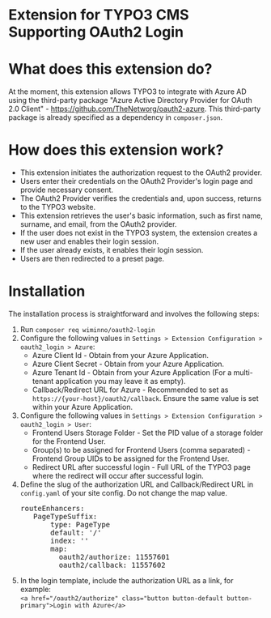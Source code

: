 Extension for TYPO3 CMS Supporting OAuth2 Login
============

What does this extension do?
============

At the moment, this extension allows TYPO3 to integrate with Azure AD using the third-party package "Azure Active Directory Provider for OAuth 2.0 Client" - https://github.com/TheNetworg/oauth2-azure. This third-party package is already specified as a dependency in `composer.json`.

How does this extension work?
============
* This extension initiates the authorization request to the OAuth2 provider.
* Users enter their credentials on the OAuth2 Provider's login page and provide necessary consent.
* The OAuth2 Provider verifies the credentials and, upon success, returns to the TYPO3 website.
* This extension retrieves the user's basic information, such as first name, surname, and email, from the OAuth2 provider.
* If the user does not exist in the TYPO3 system, the extension creates a new user and enables their login session.
* If the user already exists, it enables their login session.
* Users are then redirected to a preset page.

Installation
============

The installation process is straightforward and involves the following steps:

1. Run `composer req wiminno/oauth2-login`
2. Configure the following values in `Settings > Extension Configuration > oauth2_login > Azure`:
   * Azure Client Id - Obtain from your Azure Application.
   * Azure Client Secret - Obtain from your Azure Application.
   * Azure Tenant Id - Obtain from your Azure Application (For a multi-tenant application you may leave it as empty).
   * Callback/Redirect URL for Azure - Recommended to set as `https://{your-host}/oauth2/callback`. Ensure the same value is set within your Azure Application.
3. Configure the following values in `Settings > Extension Configuration > oauth2_login > User`:
   * Frontend Users Storage Folder - Set the PID value of a storage folder for the Frontend User.
   * Group(s) to be assigned for Frontend Users (comma separated) - Frontend Group UIDs to be assigned for the Frontend User.
   * Redirect URL after successful login - Full URL of the TYPO3 page where the redirect will occur after successful login.
4. Define the slug of the authorization URL and Callback/Redirect URL in `config.yaml` of your site config. Do not change the map value.
   <pre>
   routeEnhancers:
      PageTypeSuffix:
          type: PageType
          default: '/'
          index: ''
          map:
            oauth2/authorize: 11557601
            oauth2/callback: 11557602</pre>
6. In the login template, include the authorization URL as a link, for example:<br />
   `<a href="/oauth2/authorize" class="button button-default button-primary">Login with Azure</a>`
